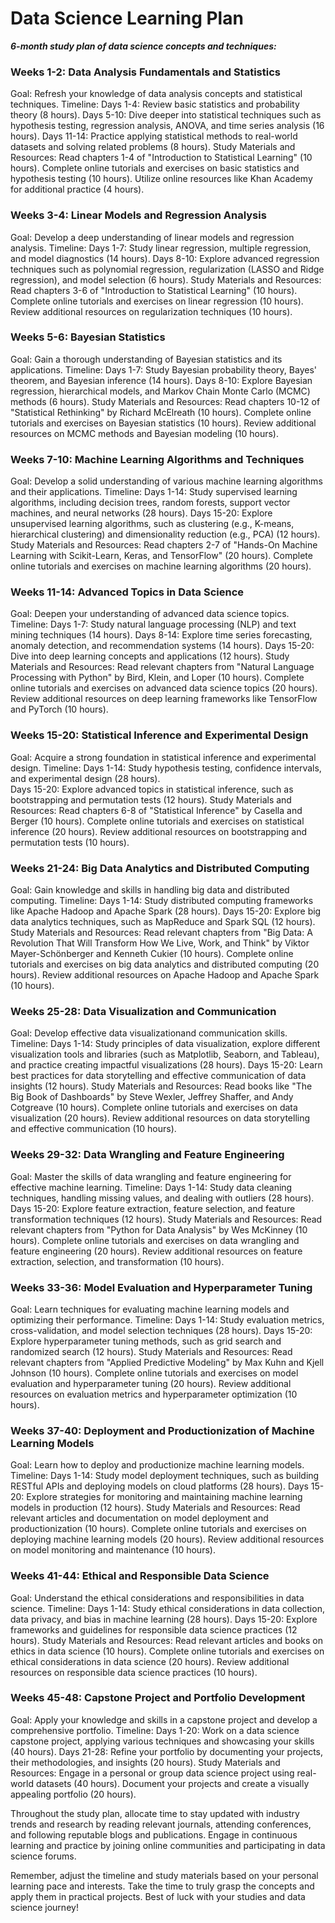 # Data Science Learning Plan
 
***6-month study plan of data science concepts and techniques:*** 
 
### Weeks 1-2: Data Analysis Fundamentals and Statistics 
Goal: Refresh your knowledge of data analysis concepts and statistical techniques. 
Timeline: 
Days 1-4: Review basic statistics and probability theory (8 hours). 
Days 5-10: Dive deeper into statistical techniques such as hypothesis testing, regression analysis, ANOVA, and time series analysis (16 hours). 
Days 11-14: Practice applying statistical methods to real-world datasets and solving related problems (8 hours). 
Study Materials and Resources: 
Read chapters 1-4 of "Introduction to Statistical Learning" (10 hours). 
Complete online tutorials and exercises on basic statistics and hypothesis testing (10 hours). 
Utilize online resources like Khan Academy for additional practice (4 hours). 
 
### Weeks 3-4: Linear Models and Regression Analysis 
Goal: Develop a deep understanding of linear models and regression analysis. 
Timeline: 
Days 1-7: Study linear regression, multiple regression, and model diagnostics (14 hours). 
Days 8-10: Explore advanced regression techniques such as polynomial regression, regularization (LASSO and Ridge regression), and model selection (6 hours). 
Study Materials and Resources: 
Read chapters 3-6 of "Introduction to Statistical Learning" (10 hours). 
Complete online tutorials and exercises on linear regression (10 hours). 
Review additional resources on regularization techniques (10 hours). 
 
### Weeks 5-6: Bayesian Statistics 
Goal: Gain a thorough understanding of Bayesian statistics and its applications. 
Timeline: 
Days 1-7: Study Bayesian probability theory, Bayes' theorem, and Bayesian inference (14 hours). 
Days 8-10: Explore Bayesian regression, hierarchical models, and Markov Chain Monte Carlo (MCMC) methods (6 hours). 
Study Materials and Resources: 
Read chapters 10-12 of "Statistical Rethinking" by Richard McElreath (10 hours). 
Complete online tutorials and exercises on Bayesian statistics (10 hours). 
Review additional resources on MCMC methods and Bayesian modeling (10 hours). 
 
### Weeks 7-10: Machine Learning Algorithms and Techniques 
Goal: Develop a solid understanding of various machine learning algorithms and their applications. 
Timeline: 
Days 1-14: Study supervised learning algorithms, including decision trees, random forests, support vector machines, and neural networks (28 hours). 
Days 15-20: Explore unsupervised learning algorithms, such as clustering (e.g., K-means, hierarchical clustering) and dimensionality reduction (e.g., PCA) (12 hours). 
Study Materials and Resources: 
Read chapters 2-7 of "Hands-On Machine Learning with Scikit-Learn, Keras, and TensorFlow" (20 hours). 
Complete online tutorials and exercises on machine learning algorithms (20 hours). 
 
### Weeks 11-14: Advanced Topics in Data Science 
Goal: Deepen your understanding of advanced data science topics. 
Timeline: 
Days 1-7: Study natural language processing (NLP) and text mining techniques (14 hours). 
Days 8-14: Explore time series forecasting, anomaly detection, and recommendation systems (14 hours). 
Days 15-20: Dive into deep learning concepts and applications (12 hours). 
Study Materials and Resources: 
Read relevant chapters from "Natural Language Processing with Python" by Bird, Klein, and Loper (10 hours). 
Complete online tutorials and exercises on advanced data science topics (20 hours). 
Review additional resources on deep learning frameworks like TensorFlow and PyTorch (10 hours). 
 
### Weeks 15-20: Statistical Inference and Experimental Design 
Goal: Acquire a strong foundation in statistical inference and experimental design. 
Timeline: 
Days 1-14: Study hypothesis testing, confidence intervals, and experimental design (28 hours).  
Days 15-20: Explore advanced topics in statistical inference, such as bootstrapping and permutation tests (12 hours). 
Study Materials and Resources: 
Read chapters 6-8 of "Statistical Inference" by Casella and Berger (10 hours). 
Complete online tutorials and exercises on statistical inference (20 hours). 
Review additional resources on bootstrapping and permutation tests (10 hours). 
 
### Weeks 21-24: Big Data Analytics and Distributed Computing 
Goal: Gain knowledge and skills in handling big data and distributed computing. 
Timeline: 
Days 1-14: Study distributed computing frameworks like Apache Hadoop and Apache Spark (28 hours). 
Days 15-20: Explore big data analytics techniques, such as MapReduce and Spark SQL (12 hours). 
Study Materials and Resources: 
Read relevant chapters from "Big Data: A Revolution That Will Transform How We Live, Work, and Think" by Viktor Mayer-Schönberger and Kenneth Cukier (10 hours). 
Complete online tutorials and exercises on big data analytics and distributed computing (20 hours). 
Review additional resources on Apache Hadoop and Apache Spark (10 hours). 
 
### Weeks 25-28: Data Visualization and Communication 
Goal: Develop effective data visualizationand communication skills. 
Timeline: 
Days 1-14: Study principles of data visualization, explore different visualization tools and libraries (such as Matplotlib, Seaborn, and Tableau), and practice creating impactful visualizations (28 hours). 
Days 15-20: Learn best practices for data storytelling and effective communication of data insights (12 hours). 
Study Materials and Resources: 
Read books like "The Big Book of Dashboards" by Steve Wexler, Jeffrey Shaffer, and Andy Cotgreave (10 hours). 
Complete online tutorials and exercises on data visualization (20 hours). 
Review additional resources on data storytelling and effective communication (10 hours). 
 
### Weeks 29-32: Data Wrangling and Feature Engineering 
Goal: Master the skills of data wrangling and feature engineering for effective machine learning. 
Timeline: 
Days 1-14: Study data cleaning techniques, handling missing values, and dealing with outliers (28 hours). 
Days 15-20: Explore feature extraction, feature selection, and feature transformation techniques (12 hours). 
Study Materials and Resources: 
Read relevant chapters from "Python for Data Analysis" by Wes McKinney (10 hours). 
Complete online tutorials and exercises on data wrangling and feature engineering (20 hours). 
Review additional resources on feature extraction, selection, and transformation (10 hours). 
 
### Weeks 33-36: Model Evaluation and Hyperparameter Tuning 
Goal: Learn techniques for evaluating machine learning models and optimizing their performance. 
Timeline: 
Days 1-14: Study evaluation metrics, cross-validation, and model selection techniques (28 hours). 
Days 15-20: Explore hyperparameter tuning methods, such as grid search and randomized search (12 hours). 
Study Materials and Resources: 
Read relevant chapters from "Applied Predictive Modeling" by Max Kuhn and Kjell Johnson (10 hours). 
Complete online tutorials and exercises on model evaluation and hyperparameter tuning (20 hours). 
Review additional resources on evaluation metrics and hyperparameter optimization (10 hours). 
 
### Weeks 37-40: Deployment and Productionization of Machine Learning Models 
Goal: Learn how to deploy and productionize machine learning models. 
Timeline: 
Days 1-14: Study model deployment techniques, such as building RESTful APIs and deploying models on cloud platforms (28 hours). 
Days 15-20: Explore strategies for monitoring and maintaining machine learning models in production (12 hours). 
Study Materials and Resources: 
Read relevant articles and documentation on model deployment and productionization (10 hours). 
Complete online tutorials and exercises on deploying machine learning models (20 hours). 
Review additional resources on model monitoring and maintenance (10 hours). 
 
### Weeks 41-44: Ethical and Responsible Data Science 
Goal: Understand the ethical considerations and responsibilities in data science. 
Timeline: 
Days 1-14: Study ethical considerations in data collection, data privacy, and bias in machine learning (28 hours). 
Days 15-20: Explore frameworks and guidelines for responsible data science practices (12 hours). 
Study Materials and Resources: 
Read relevant articles and books on ethics in data science (10 hours). 
Complete online tutorials and exercises on ethical considerations in data science (20 hours). 
Review additional resources on responsible data science practices (10 hours). 
 
### Weeks 45-48: Capstone Project and Portfolio Development 
Goal: Apply your knowledge and skills in a capstone project and develop a comprehensive portfolio. 
Timeline: 
Days 1-20: Work on a data science capstone project, applying various techniques and showcasing your skills (40 hours). 
Days 21-28: Refine your portfolio by documenting your projects, their methodologies, and insights (20 hours). 
Study Materials and Resources: 
Engage in a personal or group data science project using real-world datasets (40 hours). 
Document your projects and create a visually appealing portfolio (20 hours). 
 
Throughout the study plan, allocate time to stay updated with industry trends and research by reading relevant journals, attending conferences, and following reputable blogs and publications. Engage in continuous learning and practice by joining online communities and participating in data science forums. 
 
Remember, adjust the timeline and study materials based on your personal learning pace and interests. Take the time to truly grasp the concepts and apply them in practical projects. Best of luck with your studies and data science journey! 